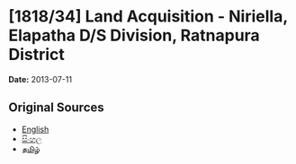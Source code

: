 # [1818/34] Land Acquisition - Niriella, Elapatha D/S Division, Ratnapura District

**Date:** 2013-07-11

## Original Sources

- [English](https://documents.gov.lk/view/extra-gazettes/2013/7/1818-34_E.pdf)
- [සිංහල](https://documents.gov.lk/view/extra-gazettes/2013/7/1818-34_S.pdf)
- [தமிழ்](https://documents.gov.lk/view/extra-gazettes/2013/7/1818-34_T.pdf)
